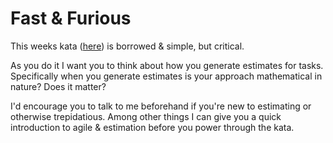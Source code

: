 # Fast &amp; Furious

This weeks kata ([here](http://codekata.com/kata/kata03-how-big-how-fast/)) is borrowed & simple, but critical.

As you do it I want you to think about how you generate estimates for tasks. Specifically when you generate estimates is your approach mathematical in nature? Does it matter?

I'd encourage you to talk to me beforehand if you're new to estimating or otherwise trepidatious. Among other things I can give you a quick introduction to agile & estimation before you power through the kata.
